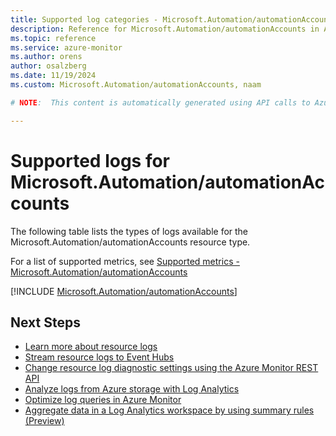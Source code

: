 ```yaml
---
title: Supported log categories - Microsoft.Automation/automationAccounts
description: Reference for Microsoft.Automation/automationAccounts in Azure Monitor Logs.
ms.topic: reference
ms.service: azure-monitor
ms.author: orens
author: osalzberg
ms.date: 11/19/2024
ms.custom: Microsoft.Automation/automationAccounts, naam

# NOTE:  This content is automatically generated using API calls to Azure. Any edits made on these files will be overwritten in the next run of the script. 

---
```





# Supported logs for Microsoft.Automation/automationAccounts  
The following table lists the types of logs available for the Microsoft.Automation/automationAccounts resource type.
  
  
  
For a list of supported metrics, see [Supported metrics - Microsoft.Automation/automationAccounts](../supported-metrics/microsoft-automation-automationaccounts-metrics.md)  
  

  
[!INCLUDE [Microsoft.Automation/automationAccounts](~/reusable-content/ce-skilling/azure/includes/azure-monitor/reference/logs/microsoft-automation-automationaccounts-logs-include.md)]  
  

## Next Steps

* [Learn more about resource logs](/azure/azure-monitor/essentials/platform-logs-overview)
* [Stream resource logs to Event Hubs](/azure/azure-monitor/essentials/resource-logs#send-to-azure-event-hubs)
* [Change resource log diagnostic settings using the Azure Monitor REST API](/rest/api/monitor/diagnosticsettings)
* [Analyze logs from Azure storage with Log Analytics](/azure/azure-monitor/essentials/resource-logs#send-to-log-analytics-workspace)
* [Optimize log queries in Azure Monitor](/azure/azure-monitor/logs/query-optimization)
* [Aggregate data in a Log Analytics workspace by using summary rules (Preview)](/azure/azure-monitor/logs/summary-rules)